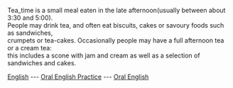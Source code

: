 Tea_time is a small meal eaten in the late afternoon(usually between about 3:30 and 5:00).    
People may drink tea, and often eat biscuits, cakes or savoury foods such as sandwiches,     
crumpets or tea-cakes. Occasionally people may have a full afternoon tea or a cream  tea:    
this includes a scone with jam and cream as well as a selection of sandwiches and cakes.    

[English](../../english.md) --- [Oral English Practice](oral_english_practice.md) --- [Oral English](../oral_english.md)    